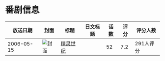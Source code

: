 # 番剧信息

|放送日期|封面|标题|日文标题|话数|评分|评分人数|
|---|---|---|---|---|---|---|
|2006-05-15|![封面](https://lain.bgm.tv/pic/cover/c/44/93/28357_guEep.jpg)|[精灵世纪](https://bangumi.tv/subject/28357)||52|7.2|291人评分|
